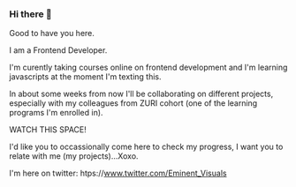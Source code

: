 ### Hi there 👋

Good to have you here.

I am a Frontend Developer.

I'm curently taking courses online on frontend development and I'm learning javascripts at the moment I'm texting this.

In about some weeks from now I'll be collaborating on different projects, especially with my colleagues from ZURI cohort (one of the learning programs I'm enrolled in).

WATCH THIS SPACE!

I'd like you to occassionally come here to check my progress, I want you to relate with me (my projects)...Xoxo.

I'm here on twitter: htps://www.twitter.com/Eminent_Visuals
